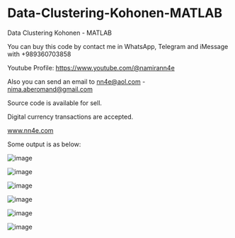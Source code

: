 # Data-Clustering-Kohonen-MATLAB
Data Clustering Kohonen - MATLAB

You can buy this code by contact me in WhatsApp, Telegram and iMessage with +989360703858

Youtube Profile: https://www.youtube.com/@namirann4e

Also you can send an email to nn4e@aol.com - nima.aberomand@gmail.com

Source code is available for sell.

Digital currency transactions are accepted.

www.nn4e.com

Some output is as below:

![image](https://github.com/user-attachments/assets/b1ac575e-78d3-43f8-88fc-8f2deb700a9e)

![image](https://github.com/user-attachments/assets/1605a36d-ddb2-4c8e-b128-88aa582697ab)

![image](https://github.com/user-attachments/assets/83b71fb3-67d5-4086-8013-07350b0e1309)

![image](https://github.com/user-attachments/assets/383aef69-6ff9-485d-b2cc-a9697bc1c541)

![image](https://github.com/user-attachments/assets/5ccaf14d-1f0f-498d-af92-05b2b0a6234f)

![image](https://github.com/user-attachments/assets/922374fc-a72c-4cd9-a666-bdee2eec11ac)
